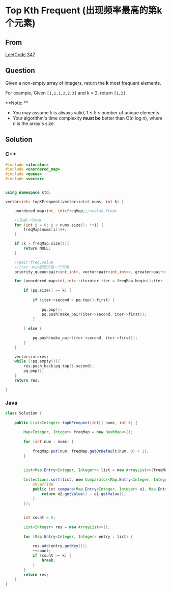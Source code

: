 # Top Kth Frequent (出现频率最高的第k个元素)



## From

[LeetCode 347](https://leetcode.com/problems/top-k-frequent-elements/description/)



## Question

Given a non-empty array of integers, return the **k** most frequent elements.

For example,
Given `[1,1,1,2,2,3]` and k = 2, return `[1,2]`.

**Note: **

- You may assume *k* is always valid, 1 ≤ *k* ≤ number of unique elements.
- Your algorithm's time complexity **must be** better than O(*n* log *n*), where *n* is the array's size.



## Solution  

### C++

```c++
#include <iterator>
#include <unordered_map>
#include <queue>
#include <vector>


using namespace std;

vector<int> topKFrequent(vector<int>& nums, int k) {

    unordered_map<int, int>freqMap;//<value,freq>

    //生成一个map
    for (int i = 0; i < nums.size(); ++i) {
        freqMap[nums[i]]++;
    }

    if (k > freqMap.size()){
        return NULL;
    }

    //pair:freq,value
    //iter：map里面的每一个元素
    priority_queue<pair<int,int>, vector<pair<int,int>>, greater<pair<int,int>> > pq;

    for (unordered_map<int,int>::iterator iter = freqMap.begin();iter != freqMap.end(); iter++) {
        
        if (pq.size() == k) {
            
            if (iter->second > pq.top().first) {
                
                pq.pop();
                pq.push(make_pair(iter->second, iter->first));
            }
            
        } else {
            
            pq.push(make_pair(iter->second, iter->first));
        }
    }

    vector<int>res;
    while (!pq.empty()){
        res.push_back(pq.top().second);
        pq.pop();
    }
    return res;

}
```

### Java

```java
class Solution {
    
    public List<Integer> topKFrequent(int[] nums, int k) {
        
        Map<Integer, Integer> freqMap = new HashMap<>();
        
        for (int num : nums) {
            
            freqMap.put(num, freqMap.getOrDefault(num, 0) + 1);
        }
        
        
        List<Map.Entry<Integer, Integer>> list = new ArrayList<>(freqMap.entrySet());
        
        Collections.sort(list, new Comparator<Map.Entry<Integer, Integer>>() {
            @Override
            public int compare(Map.Entry<Integer, Integer> o1, Map.Entry<Integer, Integer> o2) {
                return o2.getValue() - o1.getValue();
            }
        });
        
        
        int count = 0;
        
        List<Integer> res = new ArrayList<>();
        
        for (Map.Entry<Integer, Integer> entry : list) {
            
            res.add(entry.getKey());
            ++count;
            if (count >= k) {
                break;
            }
        }
        return res;
    }
}
```
